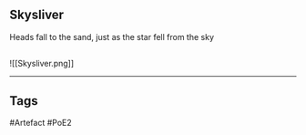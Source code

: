 ## Skysliver
Heads fall to the sand, just as the star fell from the sky
##
![[Skysliver.png]]

---
## Tags
#Artefact
#PoE2